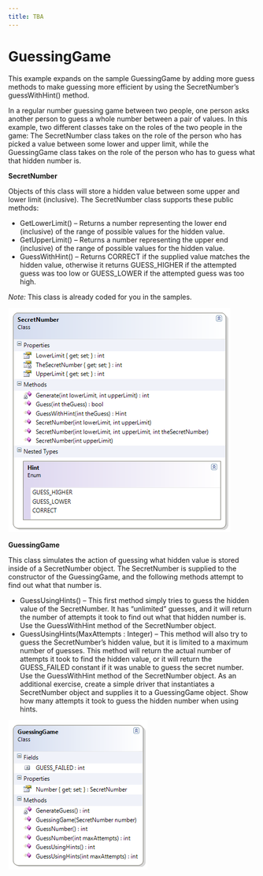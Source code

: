 ```yaml
---
title: TBA
---
```

# GuessingGame

This example expands on the sample GuessingGame by adding more guess methods to make guessing more efficient by using the SecretNumber’s guessWithHint() method.

In a regular number guessing game between two people, one person asks another person to guess a whole number between a pair of values. In this example, two different classes take on the roles of the two people in the game: The SecretNumber class takes on the role of the person who has picked a value between some lower and upper limit, while the GuessingGame class takes on the role of the person who has to guess what that hidden number is.

**SecretNumber**

Objects of this class will store a hidden value between some upper and lower limit (inclusive). The SecretNumber class supports these public methods:

* GetLowerLimit() – Returns a number representing the lower end (inclusive) of the range of possible values for the hidden value.
* GetUpperLimit() – Returns a number representing the upper end (inclusive) of the range of possible values for the hidden value.
* GuessWithHint() – Returns CORRECT if the supplied value matches the hidden value, otherwise it returns GUESS_HIGHER if the attempted guess was too low or GUESS_LOWER if the attempted guess was too high.

*Note:* This class is already coded for you in the samples.

![](J-SecretNumber-2.png)

**GuessingGame**

This class simulates the action of guessing what hidden value is stored inside of a SecretNumber object. The SecretNumber is supplied to the constructor of the GuessingGame, and the following methods attempt to find out what that number is.

* GuessUsingHints() – This first method simply tries to guess the hidden value of the SecretNumber. It has “unlimited” guesses, and it will return the number of attempts it took to find out what that hidden number is. Use the GuessWithHint method of the SecretNumber object.
* GuessUsingHints(MaxAttempts : Integer) – This method will also try to guess the SecretNumber’s hidden value, but it is limited to a maximum number of guesses. This method will return the actual number of attempts it took to find the hidden value, or it will return the GUESS_FAILED constant if it was unable to guess the secret number. Use the GuessWithHint method of the SecretNumber object.
As an additional exercise, create a simple driver that instantiates a SecretNumber object and supplies it to a GuessingGame object. Show how many attempts it took to guess the hidden number when using hints.

![](J-GuessingGame-2.png)

